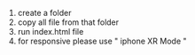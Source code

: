 1. create a folder 
2. copy all file from that folder
3. run index.html file
4. for responsive please use " iphone XR Mode "
